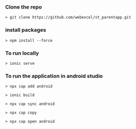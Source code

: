 ### Clone the repo
```> git clone https://github.com/webexcel/st_parentapp.git```

### install packages
```> npm install --force```

### To run locally
```> ionic serve```

### To run the application in android studio
```> npx cap add android```

```> ionic build```

```> npx cap sync android```

```> npx cap copy```

```> npx cap open android```

